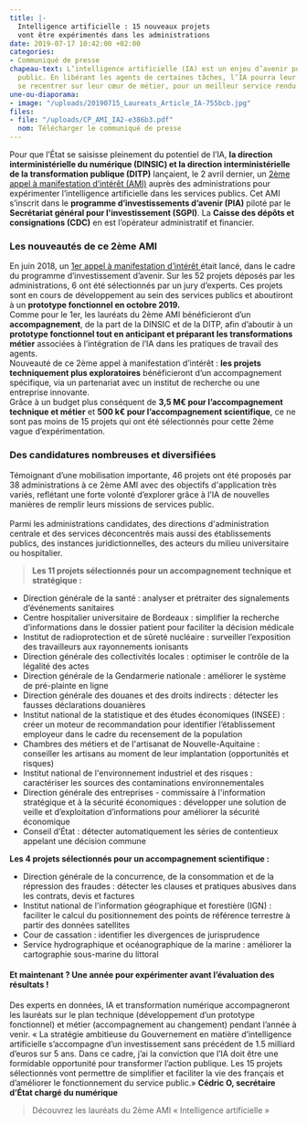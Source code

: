 ```yaml
---
title: |-
  Intelligence artificielle : 15 nouveaux projets
  vont être expérimentés dans les administrations
date: 2019-07-17 10:42:00 +02:00
categories:
- Communiqué de presse
chapeau-text: L’intelligence artificielle (IA) est un enjeu d’avenir pour le service
  public. En libérant les agents de certaines tâches, l’IA pourra leur permettre de
  se recentrer sur leur cœur de métier, pour un meilleur service rendu aux usagers.
une-ou-diaporama:
- image: "/uploads/20190715_Laureats_Article_IA-755bcb.jpg"
files:
- file: "/uploads/CP_AMI_IA2-e386b3.pdf"
  nom: Télécharger le communiqué de presse
---
```


Pour que l’État se saisisse pleinement du potentiel de l’IA, **la direction interministérielle du numérique (DINSIC) et la direction interministérielle de la transformation publique (DITP)** lançaient, le 2 avril dernier, un [2ème appel à manifestation d’intérêt (AMI)](https://www.numerique.gouv.fr/actualites/saison-2-intelligence-artificielle-administrations-proposez-vos-projets-experimentations/) auprès des administrations pour expérimenter l’intelligence artificielle dans les services publics. Cet AMI s’inscrit dans le **programme d’investissements d’avenir (PIA)** piloté par le  **Secrétariat général pour l'investissement (SGPI)**. La **Caisse des dépôts et consignations (CDC)** en est l’opérateur administratif et financier. 

### Les nouveautés de ce 2ème AMI

En juin 2018, un [1er appel à manifestation d’intérêt ](https://www.modernisation.gouv.fr/sites/default/files/fichiers-attaches/207_-_dossier_de_presse_-_ami_ia.pdf)était lancé, dans le cadre du programme d’investissement d’avenir. Sur les 52 projets déposés par les administrations, 6 ont été sélectionnés par un jury d’experts. Ces projets sont en cours de développement au sein des services publics et aboutiront à un **prototype fonctionnel en octobre 2019.**
<br>
Comme pour le 1er, les lauréats du 2ème AMI bénéficieront d’un **accompagnement**, de la part de la DINSIC et de la DITP, afin d’aboutir à un **prototype fonctionnel tout en anticipant et préparant les transformations métier** associées à l’intégration de l’IA dans les pratiques de travail des agents.
<br>
Nouveauté de ce 2ème appel à manifestation d’intérêt : **les projets techniquement plus exploratoires** bénéficieront d’un accompagnement spécifique, via un partenariat avec un institut de recherche ou une entreprise innovante.
<br>
Grâce à un budget plus conséquent de **3,5 M€ pour l’accompagnement technique et métier** et **500 k€ pour l’accompagnement scientifique**, ce ne sont pas moins de 15 projets qui ont été sélectionnés pour cette 2ème vague d’expérimentation.

### Des candidatures nombreuses et diversifiées
Témoignant d’une mobilisation importante, 46 projets ont été proposés par 38 administrations à ce 2ème AMI avec des objectifs d'application très variés, reflétant une forte volonté d’explorer grâce à l’IA de nouvelles manières de remplir leurs missions de services public.  
<br>
Parmi les administrations candidates, des directions d'administration centrale et des services déconcentrés mais aussi des établissements publics, des instances juridictionnelles, des acteurs du milieu universitaire ou hospitalier.


> **Les 11 projets sélectionnés pour un accompagnement technique et stratégique :** 

* Direction générale de la santé : analyser et prétraiter des signalements d’événements sanitaires
* Centre hospitalier universitaire de Bordeaux : simplifier la recherche d’informations dans le dossier patient pour faciliter la décision médicale
* Institut de radioprotection et de sûreté nucléaire : surveiller l’exposition des travailleurs aux rayonnements ionisants
* Direction générale des collectivités locales : optimiser le contrôle de la légalité des actes
* Direction générale de la Gendarmerie nationale : améliorer le système de pré-plainte en ligne 
* Direction générale des douanes et des droits indirects : détecter les fausses déclarations douanières
* Institut national de la statistique et des études économiques (INSEE) : créer un moteur de recommandation pour identifier l’établissement employeur dans le cadre du recensement de la population
* Chambres des métiers et de l'artisanat de Nouvelle-Aquitaine : conseiller les artisans au moment de leur implantation (opportunités et risques)
* Institut national de l'environnement industriel et des risques : 
caractériser les sources des contaminations environnementales
* Direction générale des entreprises - commissaire à l'information stratégique et à la sécurité économiques : développer une solution de veille et d’exploitation d’informations pour améliorer la sécurité économique
* Conseil d’État : détecter automatiquement les séries de contentieux appelant une décision commune  

**Les 4 projets sélectionnés pour un accompagnement scientifique :** 

* Direction générale de la concurrence, de la consommation et de la répression des fraudes : détecter les clauses et pratiques abusives dans les contrats, devis et factures
* Institut national de l'information géographique et forestière (IGN) : faciliter le calcul du positionnement des points de référence terrestre à partir des données satellites  
* Cour de cassation : identifier les divergences de jurisprudence
* Service hydrographique et océanographique de la marine : améliorer la cartographie sous-marine du littoral  

#### Et maintenant ? Une année pour expérimenter avant l’évaluation des résultats !

Des experts en données, IA et transformation numérique accompagneront les lauréats sur le plan technique (développement d’un prototype fonctionnel) et métier (accompagnement au changement) pendant l’année à venir.
« La stratégie ambitieuse du Gouvernement en matière d’intelligence artificielle s’accompagne d’un investissement sans précédent de 1.5 milliard d’euros sur 5 ans. Dans ce cadre, j’ai la conviction que l’IA doit être une formidable opportunité pour transformer l’action publique. Les 15 projets sélectionnés vont permettre de simplifier et faciliter la vie des français et d’améliorer le fonctionnement du service public.» 
**Cédric O, secrétaire d’État chargé du numérique**

> Découvrez les lauréats du 2ème AMI « Intelligence artificielle »




